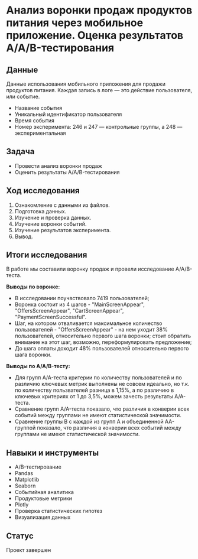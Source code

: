 # Анализ воронки продаж продуктов питания через мобильное приложение. Оценка результатов A/A/B-тестирования
## Данные
Данные использования мобильного приложения для продажи продуктов питания. Каждая запись в логе — это действие пользователя, или событие.
- Название события
- Уникальный идентификатор пользователя
- Время события
- Номер эксперимента: 246 и 247 — контрольные группы, а 248 — экспериментальная

## Задача
- Провести анализ воронки продаж
- Оценить результаты A/A/B-тестирования

## Ход исследования
1. Ознакомление с данными из файлов.
2. Подготовка данных.
3. Изучение и проверка данных.
4. Изучение воронки событий.
5. Изучение результатов эксперимента.
6. Вывод.

## Итоги исследования
В работе мы составили воронку продаж и провели исследование A/A/B-теста.

**Выводы по воронке:**
- В исследовании поучвствовало 7419 пользователей;
- Воронка состоит из 4 шагов - "MainScreenAppear", "OffersScreenAppear", "CartScreenAppear", "PaymentScreenSuccessful".
- Шаг, на котором отваливается максимальное количество пользователей - "OffersScreenAppear" - на нем уходит 38% пользователей, относительно первого шага воронки; стоит обратить внимание на этот шаг, возможно, переформулировать предложение;
- До шага оплаты доходит 48% пользователей относительно первого шага воронки.

**Выводы по A/A/B-тесту:**
- Для групп A/A-теста критерии по количеству пользователей и по различию ключевых метрик выполнены не совсем идеально, но т.к. по количеству пользвателей разница в 1,15%, а по различию в ключевых критериях от 1 до 3,5%, можем зачесть результаты A/A-теста.
- Сравнение групп A/A-теста показало, что различия в конверии всех событий между группами не имеют статистической значимости.
- Сравнение группы B с каждой из групп A и объединенной AA-группой показало, что различия в конверии всех событий между группами не имеют статистической значимости.
 
## Навыки и инструменты
- A/B-тестирование
- Pandas
- Matplotlib
- Seaborn
- Событийная аналитика
- Продуктовые метрики
- Plotly
- Проверка статистических гипотез
- Визуализация данных

## Статус
Проект завершен
